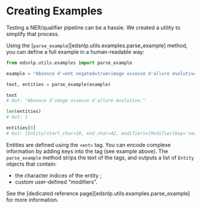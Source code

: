 # Creating Examples

Testing a NER/qualifier pipeline can be a hassle. We created a utility to simplify that process.

Using the [`parse_example`][edsnlp.utils.examples.parse_example] method, you can define a full example in a human-readable way:

```python
from edsnlp.utils.examples import parse_example

example = "Absence d'<ent negated=true>image osseuse d'allure évolutive</ent>."

text, entities = parse_example(example)

text
# Out: "Absence d'image osseuse d'allure évolutive."

len(entities)
# Out: 1

entities[0]
# Out: [Entity(start_char=10, end_char=42, modifiers=[Modifier(key='negated', value=True)])]
```

Entities are defined using the `<ent>` tag. You can encode complexe information by adding keys into the tag (see example above). The `parse_example` method strips the text of the tags, and outputs a list of `Entity` objects that contain:

- the character indices of the entity ;
- custom user-defined "modifiers".

See the [dedicated reference page][edsnlp.utils.examples.parse_example] for more information.
